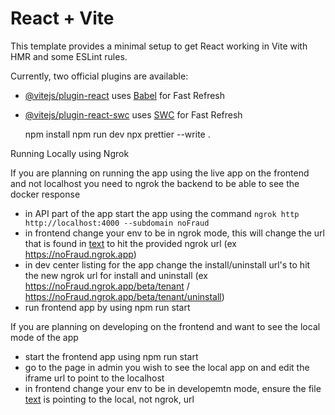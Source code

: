 # React + Vite

This template provides a minimal setup to get React working in Vite with HMR and some ESLint rules.

Currently, two official plugins are available:

- [@vitejs/plugin-react](https://github.com/vitejs/vite-plugin-react/blob/main/packages/plugin-react/README.md) uses [Babel](https://babeljs.io/) for Fast Refresh
- [@vitejs/plugin-react-swc](https://github.com/vitejs/vite-plugin-react-swc) uses [SWC](https://swc.rs/) for Fast Refresh

  npm install
  npm run dev
  npx prettier --write .

Running Locally using Ngrok

If you are planning on running the app using the live app on the frontend and not localhost you need to ngrok the backend to be able to see the docker response

- in API part of the app start the app using the command `ngrok http http://localhost:4000 --subdomain noFraud`
- in frontend change your env to be in ngrok mode, this will change the url that is found in [text](/helpers.js) to hit the provided ngrok url (ex https://noFraud.ngrok.app)
- in dev center listing for the app change the install/uninstall url's to hit the new ngrok url for install and uninstall (ex https://noFraud.ngrok.app/beta/tenant / https://noFraud.ngrok.app/beta/tenant/uninstall)
- run frontend app by using npm run start

If you are planning on developing on the frontend and want to see the local mode of the app

- start the frontend app using npm run start
- go to the page in admin you wish to see the local app on and edit the iframe url to point to the localhost
- in frontend change your env to be in developemtn mode, ensure the file [text](/helpers.js) is pointing to the local, not ngrok, url
